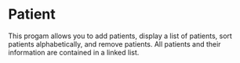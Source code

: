 # Patient

This progam allows you to add patients, display a list of patients, sort patients alphabetically, and remove patients. All patients and their
information are contained in a linked list.
